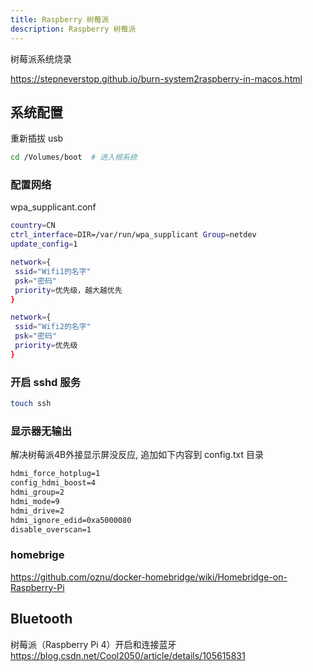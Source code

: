 ```yaml
---
title: Raspberry 树莓派
description: Raspberry 树莓派
---
```


树莓派系统烧录

<https://stepneverstop.github.io/burn-system2raspberry-in-macos.html>

## 系统配置

重新插拔 usb

```bash
cd /Volumes/boot  # 进入根系统
````

### 配置网络

wpa_supplicant.conf

```bash
country=CN
ctrl_interface=DIR=/var/run/wpa_supplicant Group=netdev
update_config=1

network={
 ssid="Wifi1的名字"
 psk="密码"
 priority=优先级，越大越优先
}

network={
 ssid="Wifi2的名字"
 psk="密码"
 priority=优先级
}
```

### 开启 sshd 服务

```bash
touch ssh
```

### 显示器无输出

解决树莓派4B外接显示屏没反应, 追加如下内容到 config.txt 目录

```txt
hdmi_force_hotplug=1
config_hdmi_boost=4
hdmi_group=2
hdmi_mode=9
hdmi_drive=2
hdmi_ignore_edid=0xa5000080
disable_overscan=1
```

### homebrige

<https://github.com/oznu/docker-homebridge/wiki/Homebridge-on-Raspberry-Pi>

## Bluetooth

树莓派（Raspberry Pi 4）开启和连接蓝牙
<https://blog.csdn.net/Cool2050/article/details/105615831>

